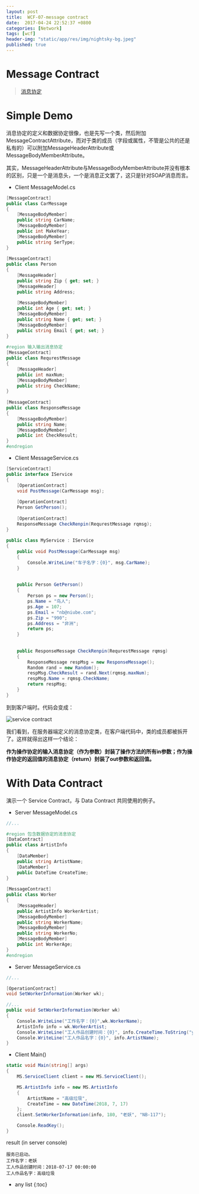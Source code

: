 ```yaml
---
layout: post
title:  WCF-07-message contract
date:  2017-04-24 22:52:37 +0800
categories: [Network]
tags: [wcf]
header-img: "static/app/res/img/nightsky-bg.jpeg"
published: true
---
```



# Message Contract

> [消息协定](https://msdn.microsoft.com/zh-cn/library/ms751464(v=vs.110).aspx)


# Simple Demo

消息协定的定义和数据协定很像，也是先写一个类，然后附加MessageContractAttribute，而对于类的成员（字段或属性，不管是公共的还是私有的）可以附加MessageHeaderAttribute或MessageBodyMemberAttribute。

其实，MessageHeaderAttribute与MessageBodyMemberAttribute并没有根本的区别，只是一个是消息头，一个是消息正文罢了，这只是针对SOAP消息而言。

- Client MessageModel.cs

```c#
[MessageContract]  
public class CarMessage  
{  
    [MessageBodyMember]  
    public string CarName;  
    [MessageBodyMember]  
    public int MakeYear;  
    [MessageBodyMember]  
    public string SerType;  
}  
  
[MessageContract]  
public class Person  
{  
    [MessageHeader]  
    public string Zip { get; set; }  
    [MessageHeader]  
    public string Address;  
  
    [MessageBodyMember]  
    public int Age { get; set; }  
    [MessageBodyMember]  
    public string Name { get; set; }  
    [MessageBodyMember]  
    public string Email { get; set; }  
}  
 
#region 输入输出消息协定  
[MessageContract]  
public class RequrestMessage  
{  
    [MessageHeader]  
    public int maxNum;  
    [MessageBodyMember]  
    public string CheckName;  
}  
  
[MessageContract]  
public class ResponseMessage  
{  
    [MessageBodyMember]  
    public string Name;  
    [MessageBodyMember]  
    public int CheckResult;  
}  
#endregion 
```

- Client MessageService.cs

```c#
[ServiceContract]  
public interface IService  
{  
    [OperationContract]  
    void PostMessage(CarMessage msg);  
  
    [OperationContract]  
    Person GetPerson();  
  
    [OperationContract]  
    ResponseMessage CheckRenpin(RequrestMessage rqmsg);  
}  
  
public class MyService : IService  
{  
    public void PostMessage(CarMessage msg)  
    {  
        Console.WriteLine("车子名字：{0}", msg.CarName);  
    }  
  
  
    public Person GetPerson()  
    {  
        Person ps = new Person();  
        ps.Name = "鸟人";  
        ps.Age = 107;  
        ps.Email = "nb@niube.com";  
        ps.Zip = "990";  
        ps.Address = "非洲";  
        return ps;  
    }  
  
  
    public ResponseMessage CheckRenpin(RequrestMessage rqmsg)  
    {  
        ResponseMessage respMsg = new ResponseMessage();  
        Random rand = new Random();  
        respMsg.CheckResult = rand.Next(rqmsg.maxNum);  
        respMsg.Name = rqmsg.CheckName;  
        return respMsg;  
    }  
}  
```

到到客户端时。代码会变成：

![service contract](https://raw.githubusercontent.com/houbb/resource/master/img/network/wcf/2017-04-24-message-contract.png)


我们看到，在服务器端定义的消息协定类，在客户端代码中，类的成员都被拆开了。这样就得出这样一个结论：

**作为操作协定的输入消息协定（作为参数）封装了操作方法的所有in参数；作为操作协定的返回值的消息协定（return）封装了out参数和返回值。**


# With Data Contract

演示一个 Service Contract，与 Data Contract 共同使用的例子。


- Server MessageModel.cs

```c#
//...

#region 包含数据协定的消息协定  
[DataContract]  
public class ArtistInfo  
{  
    [DataMember]  
    public string ArtistName;  
    [DataMember]  
    public DateTime CreateTime;  
}  
  
[MessageContract]  
public class Worker  
{  
    [MessageHeader]  
    public ArtistInfo WorkerArtist;  
    [MessageBodyMember]  
    public string WorkerName;  
    [MessageBodyMember]  
    public string WorkerNo;  
    [MessageBodyMember]  
    public int WorkerAge;  
}  
#endregion  
```

- Server MessageService.cs

```c#
//...

[OperationContract]  
void SetWorkerInformation(Worker wk); 

//...
public void SetWorkerInformation(Worker wk)  
{  
    Console.WriteLine("工作名字：{0}",wk.WorkerName);  
    ArtistInfo info = wk.WorkerArtist;  
    Console.WriteLine("工人作品创建时间：{0}", info.CreateTime.ToString("yyyy-MM-dd HH:mm:ss"));  
    Console.WriteLine("工人作品名字：{0}", info.ArtistName);  
}  
```


- Client Main()

```c#
static void Main(string[] args)
{
    MS.ServiceClient client = new MS.ServiceClient();

    MS.ArtistInfo info = new MS.ArtistInfo
    {
        ArtistName = "高级垃圾",
        CreateTime = new DateTime(2018, 7, 17)
    };
    client.SetWorkerInformation(info, 180, "老妖", "NB-117");  

    Console.ReadKey();
}
```

result (in server console)
 
```
服务已启动。
工作名字：老妖
工人作品创建时间：2018-07-17 00:00:00
工人作品名字：高级垃圾
```

* any list
{:toc}

